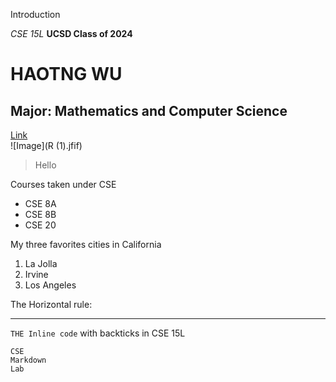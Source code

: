 Introduction

*CSE 15L*
**UCSD Class of 2024**	
# HAOTNG WU
## Major: Mathematics and Computer Science
[Link](https://ucsd-cse15l-w23.github.io/week/week1/)	
![Image](R (1).jfif)	
> Hello

Courses taken under CSE

* CSE 8A
* CSE 8B
* CSE 20

 My three favorites cities in California
1. La Jolla
2. Irvine 
3. Los Angeles

The Horizontal rule:

---

`THE Inline code` with backticks in CSE 15L

```
CSE
Markdown
Lab 
```
